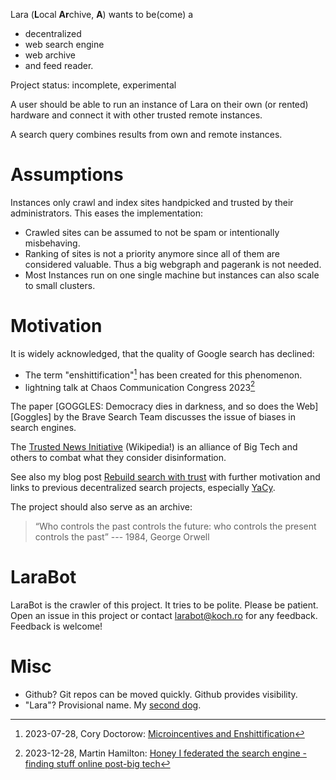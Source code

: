 Lara (**L**ocal **Ar**chive, **A**) wants to be(come) a

- decentralized
- web search engine
- web archive
- and feed reader.

Project status: incomplete, experimental

A user should be able to run an instance of Lara on their own (or rented)
hardware and connect it with other trusted remote instances.

A search query combines results from own and remote instances.

# Assumptions

Instances only crawl and index sites handpicked and trusted by their
administrators. This eases the implementation:

- Crawled sites can be assumed to not be spam or intentionally misbehaving.
- Ranking of sites is not a priority anymore since all of them are considered
  valuable. Thus a big webgraph and pagerank is not needed.
- Most Instances run on one single machine but instances can also scale to
  small clusters.

# Motivation

It is widely acknowledged, that the quality of Google search has declined:

- The term "enshittification"[^3] has been created for this phenomenon.
- lightning talk at Chaos Communication Congress 2023[^4]

[^3]: 2023-07-28, Cory Doctorow: [Microincentives and Enshittification](https://pluralistic.net/2023/07/28/microincentives-and-enshittification)
[^4]: 2023-12-28, Martin Hamilton: [Honey I federated the search engine - finding stuff online post-big tech](https://media.ccc.de/v/37c3-lightningtalks-58060-honey-i-federated-the-search-engine-finding-stuff-online-post-big-tech)

The paper [GOGGLES: Democracy dies in darkness, and so does the Web][Goggles]
by the Brave Search Team discusses the issue of biases in search engines.

[Googgles]: https://brave.com/static-assets/files/goggles.pdf

The [Trusted News Initiative][5] (Wikipedia!) is an alliance of Big Tech and
others to combat what they consider disinformation.

[5]: https://en.wikipedia.org/wiki/Trusted_News_Initiative

See also my blog post [Rebuild search with trust][6] with further motivation
and links to previous decentralized search projects, especially
[YaCy](https://yacy.net).

[6]: https://blog.koch.ro/posts/2024-01-20-rebuild-search-with-trust.html

The project should also serve as an archive:

> “Who controls the past controls the future: who controls the present
> controls the past” --- 1984, George Orwell

# LaraBot

LaraBot is the crawler of this project. It tries to be polite. Please be
patient. Open an issue in this project or contact larabot@koch.ro for any
feedback. Feedback is welcome!

# Misc

- Github? Git repos can be moved quickly. Github provides visibility.
- "Lara"? Provisional name. My [second dog](https://photos.app.goo.gl/7u7NUC4iX6Dp5o986).
